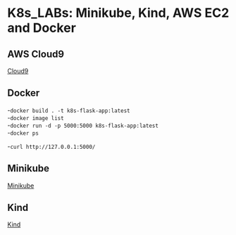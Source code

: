 # K8s_LABs: Minikube, Kind, AWS EC2 and Docker

## AWS Cloud9
[Cloud9](https://aws.amazon.com/cloud9/)
## Docker
-```docker build . -t k8s-flask-app:latest```<br>
-```docker image list```<br>
-```docker run -d -p 5000:5000 k8s-flask-app:latest```<br>
-```docker ps```<br>

-```curl http://127.0.0.1:5000/```

## Minikube
[Minikube](https://minikube.sigs.k8s.io/docs/start/)
## Kind
[Kind](https://kind.sigs.k8s.io/)
